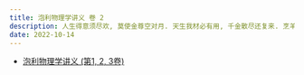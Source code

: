 ```yaml
---
title: 泡利物理学讲义 卷 2
description: 人生得意须尽欢, 莫使金尊空对月. 天生我材必有用, 千金散尽还复来. 烹羊宰牛且为乐, 会须一饮三百杯.
date: 2022-10-14
---
```


- [泡利物理学讲义 (第1, 2, 3卷)](https://book.douban.com/subject/25970912/)
